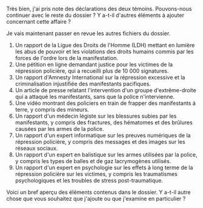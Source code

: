 Très bien, j'ai pris note des déclarations des deux témoins. Pouvons-nous continuer avec le reste du dossier ? Y a-t-il d'autres éléments à ajouter concernant cette affaire ?

Je vais maintenant passer en revue les autres fichiers du dossier.

1. Un rapport de la Ligue des Droits de l'Homme (LDH) mettant en lumière les abus de pouvoir et les violations des droits humains commis par les forces de l'ordre lors de la manifestation.
2. Une pétition en ligne demandant justice pour les victimes de la répression policière, qui a recueilli plus de 10 000 signatures.
3. Un rapport d'Amnesty International sur la répression excessive et la criminalisation injustifiée des manifestants pacifiques.
4. Un article de presse relatant l'intervention d'un groupe d'extrême-droite qui a attaqué les manifestants, sans que la police n'intervienne.
5. Une vidéo montrant des policiers en train de frapper des manifestants à terre, y compris des mineurs.
6. Un rapport d'un médecin légiste sur les blessures subies par les manifestants, y compris des fractures, des hématomes et des brûlures causées par les armes de la police.
7. Un rapport d'un expert informatique sur les preuves numériques de la répression policière, y compris des messages et des images sur les réseaux sociaux.
8. Un rapport d'un expert en balistique sur les armes utilisées par la police, y compris les types de balles et de gaz lacrymogènes utilisés.
9. Un rapport d'un expert en psychologie sur les effets à long terme de la répression policière sur les victimes, y compris les traumatismes psychologiques et les troubles de stress post-traumatique.

Voici un bref aperçu des éléments contenus dans le dossier. Y a-t-il autre chose que vous souhaitez que j'ajoute ou que j'examine en particulier ?